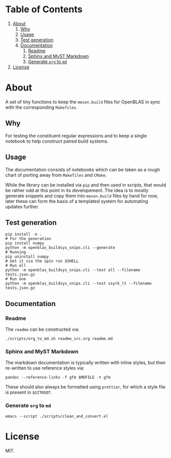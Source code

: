 
# Table of Contents

1.  [About](#orgb178d51)
    1.  [Why](#org1f45efc)
    2.  [Usage](#org2ab8e36)
    3.  [Test generation](#orgf309fc8)
    4.  [Documentation](#orgf2f7bad)
        1.  [Readme](#org900e71e)
        2.  [Sphinx and MyST Markdown](#org5d2e0a8)
        3.  [Generate `org` to `md`](#orgc3df771)
2.  [License](#org93e31bb)


<a id="orgb178d51"></a>

# About

A set of tiny functions to keep the `meson.build` files for OpenBLAS in sync
with the corresponding `Makefiles`.


<a id="org1f45efc"></a>

## Why

For testing the constituent regular expressions and to keep a single notebook to
help construct paired build systems.


<a id="org2ab8e36"></a>

## Usage

The documentation consists of notebooks which can be taken as a rough chart of
porting away from `Makefiles` and `CMake`.

While the library can be installed via `pip` and then used in scripts, that
would be rather odd at this point in its developement. The idea is to mostly
generate snippets and copy them into `meson.build` files by hand for now, later
these can form the basis of a templated system for automating updates further.


<a id="orgf309fc8"></a>

## Test generation

    pip install -e .
    # For the generation
    pip install numpy
    python -m openblas_buildsys_snips.cli --generate
    # Running
    pip uninstall numpy
    # Get it via the spin run $SHELL
    # Run all
    python -m openblas_buildsys_snips.cli --test all --filename tests.json.gz
    # Run one
    python -m openblas_buildsys_snips.cli --test ssyrk_lt --filename tests.json.gz


<a id="orgf2f7bad"></a>

## Documentation


<a id="org900e71e"></a>

### Readme

The `readme` can be constructed via:

    ./scripts/org_to_md.sh readme_src.org readme.md


<a id="org5d2e0a8"></a>

### Sphinx and MyST Markdown

The markdown documentation is typically written with inline styles, but then
re-written to use reference styles via:

    pandoc --reference-links -f gfm $MDFILE -t gfm

These should also always be formatted using `prettier`, for which a style file
is present in `$GITROOT`.


<a id="orgc3df771"></a>

### Generate `org` to `md`

    emacs --script ./scripts/clean_and_convert.el


<a id="org93e31bb"></a>

# License

MIT.

